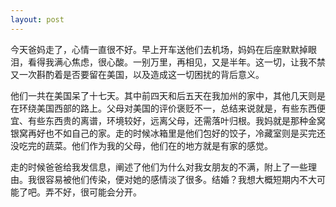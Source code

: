 ```yaml
---
layout: post
---
```


今天爸妈走了，心情一直很不好。早上开车送他们去机场，妈妈在后座默默掉眼泪，看得我满心焦虑，很心酸。一别万里，再相见，又是半年。这一切，让我不禁又一次斟酌着是否要留在美国，以及造成这一切困扰的背后意义。

他们一共在美国呆了十七天。其中前四天和后五天在我加州的家中，其他几天则是在环绕美国西部的路上。父母对美国的评价褒贬不一，总结来说就是，有些东西便宜、有些东西贵的离谱，环境较好，远离父母，还需落叶归根。我妈就是那种金窝银窝再好也不如自己的家。走的时候冰箱里是他们包好的饺子，冷藏室则是买完还没吃完的蔬菜。他们作为我的父母，他们在的地方就是有家的感觉。

走的时候爸爸给我发信息，阐述了他们为什么对我女朋友的不满，附上了一些理由。我很容易被他们传染，便对她的感情淡了很多。结婚？我想大概短期内不大可能了吧。弄不好，很可能会分开。
